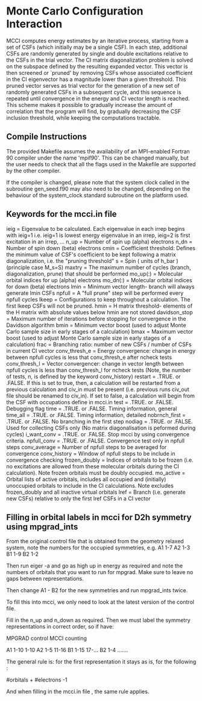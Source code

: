 Monte Carlo Configuration Interaction
=====================================

MCCI computes energy estimates by an iterative process, starting from
a set of CSFs (which initially may be a single CSF). In each step,
additional CSFs are randomly generated by single and double excitations
relative to the CSFs in the trial vector. The CI matrix diagonalization
problem is solved on the subspace defined by the resulting expanded
vector. This vector is then screened or `pruned' by removing CSFs whose
associated coefficient in the CI eigenvector has a magnitude lower than
a given threshold. This pruned vector serves as trial vector for the
generation of a new set of randomly generated CSFs in a subsequent
cycle, and  this sequence is repeated until convergence in the energy
and CI vector length is reached. This scheme makes it possible to
gradually increase the amount of correlation that the program will
find, by gradually decreasing the CSF inclusion threshold, while
keeping the computations tractable.


Compile Instructions
--------------------

The provided Makefile assumes the availability of an MPI-enabled
Fortran 90 compiler under the name 'mpif90'. This can be changed
manually, but the user needs to check that all the flags used in
the Makefile are supported by the other compiler.

If the compiler is changed, please note that the system clock
called in the subroutine gen_seed.f90 may also need to be
changed, depending on the behaviour of the system_clock standard
subroutine on the platform used.


Keywords for the mcci.in file
-----------------------------

  ieig              =  Eigenvalue to be calculated. Each eigenvalue in each irrep begins with ieig=1 
                       i.e. ieig=1 is lowest energy eigenvalue in an irrep, ieig=2 is first excitation in an irrep, ... 
  n_up              =  Number of spin up (alpha) electrons
  n_dn              =  Number of spin down (beta) electrons
  cmin              =  Coefficient threshold:  Defines the minimum value of CSF's coefficient to be kept following
                       a matrix diagonalization, i.e. the "pruning threshold"
  s                 =  Spin ( units of h_bar ) (principle case M_s=S)
  maxtry            =  The maximum number of cycles (branch, diagonalization, prune) that should be performed
  mo_up(:)          =  Molecular orbital indices for up (alpha) electrons
  mo_dn(:)          =  Molecular orbital indices for down (beta) electrons
  lmin              =  Minimum vector length- branch will always generate lmin CSFs
  npfull            =  A "full prune" step will be performed every npfull cycles
  lkeep             =  Configurations to keep throughout a calculation. The first lkeep CSFs will not be pruned.
  hmin              =  H matrix threshold- elements of the H matrix with absolute values below hmin are not stored
  davidson_stop     =  Maximum number of iterations before stopping for convergence in the Davidson algorithm
  bmin              =  Minimum vector boost (used to adjust Monte Carlo sample size in early stages of a calculation)
  bmax              =  Maximum vector boost (used to adjust Monte Carlo sample size in early stages of a calculation)
  frac              =  Branching ratio: number of new CSFs / number of CSFs in current CI vector
  conv_thresh_e     =  Energy convergence: change in energy between npfull cycles is less that conv_thresh_e after ncheck tests
  conv_thresh_l     =  Vector convergencer: change in vector length between npfull cycles is less than conv_thresh_l for ncheck tests 
                       (Note, the number of tests, n, is defined by the keyword conv_history)
  restart           = .TRUE. or .FALSE. If this is set to true, then, a calculation will be 
                       restarted from a previous calculation and civ_in must be present (i.e. previous runs civ_out file 
                       should be renamed to civ_in).  If set to false, a calculation will begin from the CSF with
                       occupations define in mcci.in
  test              = .TRUE. or .FALSE. Debugging flag
  time              = .TRUE. or .FALSE. Timing information, general
  time_all          = .TRUE. or .FALSE. Timing information, detailed
  nobrnch_first     = .TRUE. or .FALSE. No branching in the first step
  nodiag            = .TRUE. or .FALSE. Used for collecting CSFs only (No matrix diagonalisation is peformed during cycles)
  i_want_conv       = .TRUE. or .FALSE. Stop mcci by using convergence criteria.
  npfull_conv       = .TRUE. or .FALSE. Convergence test only in npfull steps
  conv_average      =  Number of npfull steps to be averaged for convergence
  conv_history      =  Window of npfull steps to be include in convergence checking
  frozen_doubly     =  Indices of orbitals to be frozen (i.e. no excitations are allowed from these molecular orbitals 
                       during the CI calculation). Note frozen orbitals must be doubly occupied.
  mo_active           =  Orbital lists of active orbitals, includes all occupied and (initially) unoccupied orbitals to include 
                       in the CI calculations. Note excludes frozen_doubly and all inactive virtual orbitals
  lref              =  Branch (i.e. generate new CSFs) relative to only the first lref CSFs in a CI vector


Filling in orbital labels in mcci for D2h symmetry using mpgrad_ints
--------------------------------------------------------------------

From the original control file that is obtained from the geometry relaxed
system, note the numbers for the occupied symmetries, e.g.
A1 1-7
A2 1-3
B1 1-9
B2 1-2

Then run eiger -a and go as high up in energy as required and note the numbers
of orbitals that you want to run for mpgrad. Make sure to leave no gaps
between representations.

Then change A1 - B2 for the new symmetries and run mpgrad_ints twice.

To fill this into mcci, we only need to look at the latest version of the
control file.

Fill in the n_up and n_down as required. Then we must label the symmetry
representations in correct order, so if have:

MPGRAD control     MCCI counting

A1 1-10            1-10
A2 1-5             11-16
B1 1-15            17-...
B2 1-4             .......

The general rule is: for the first representation it stays as is, for the
following :

#orbitals + #electrons -1

And when filling in the mcci.in file , the same rule applies.


